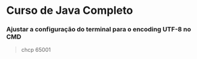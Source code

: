 # Curso de Java Completo

### Ajustar a configuração do terminal para o encoding UTF-8 no CMD
> chcp 65001
